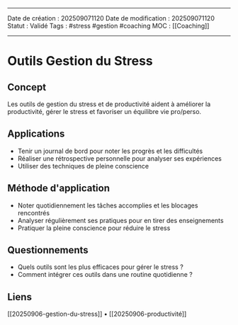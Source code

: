 ***
Date de création : 202509071120
Date de modification : 202509071120
Statut : Validé
Tags : #stress #gestion #coaching
MOC : [[Coaching]]
***

# Outils Gestion du Stress

## Concept

Les outils de gestion du stress et de productivité aident à améliorer la productivité, gérer le stress et favoriser un équilibre vie pro/perso.

## Applications

- Tenir un journal de bord pour noter les progrès et les difficultés
- Réaliser une rétrospective personnelle pour analyser ses expériences
- Utiliser des techniques de pleine conscience

## Méthode d'application

- Noter quotidiennement les tâches accomplies et les blocages rencontrés
- Analyser régulièrement ses pratiques pour en tirer des enseignements
- Pratiquer la pleine conscience pour réduire le stress

## Questionnements

- Quels outils sont les plus efficaces pour gérer le stress ?
- Comment intégrer ces outils dans une routine quotidienne ?

## Liens

[[20250906-gestion-du-stress]] • [[20250906-productivité]]
